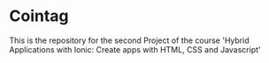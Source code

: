 # Cointag
This is the repository for the second Project of the course 'Hybrid Applications with Ionic: Create apps with HTML, CSS and Javascript'

